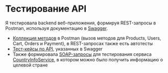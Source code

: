  # Тестирование API
Я тестировала backend веб-приложения, формируя REST-запросы в Postman, используя документацию в [Swagger](https://demoshopping.ru/api-docs/).  
- [Коллекция методов](https://www.postman.com/grey-crescent-917725/workspace/api/collection/30810094-9de6a186-98b8-4d64-be75-994dec930c56?action=share&creator=30810094) в Postman (вызов методов для Products, Users, Cart, Orders и Payment), в REST-запросах также есть автотесты
- [Тест-кейсы по API](https://drive.google.com/file/d/1FYHgyiiJ05uDvWFO_z10ELog9bv_RSin/view?usp=drive_link), указанных в Swagger
- Также формировала [SOAP-запросы](https://www.postman.com/grey-crescent-917725/workspace/api/collection/30810094-0c098d80-97f8-4436-8393-7566ed3a04f9?action=share&creator=30810094) для тестирования сервиса [CountryInfoService](http://webservices.oorsprong.org/websamples.countryinfo/CountryInfoService.wso?WSDL), в котором можно было получить информацию о целевой стране
